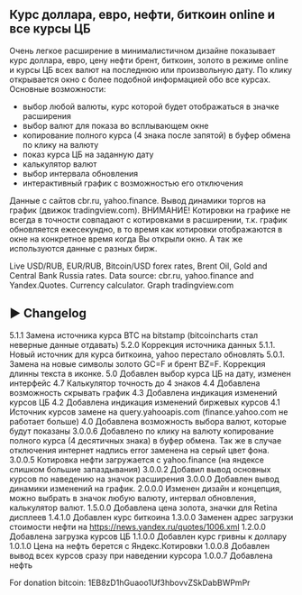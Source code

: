 ## Курс доллара, евро, нефти, биткоин online и все курсы ЦБ
Очень легкое расширение в минималистичном дизайне показывает курс доллара, евро, цену нефти брент, биткоин, золото в режиме online и курсы ЦБ всех валют на последнюю или произвольную дату. По клику открывается окно с более подобной информацией обо все курсах.
Основные возможности:
- выбор любой валюты, курс которой будет отображаться в значке расширения
- выбор валют для показа во всплывающем окне
- копирование полного курса (4 знака после запятой) в буфер обмена по клику на валюту
- показ курса ЦБ на заданную дату
- калькулятор валют
- выбор интервала обновления
- интерактивный график с возможностью его отключения

Данные с сайтов cbr.ru, yahoo.finance. Вывод динамики торгов на график (движок tradingview.com). ВНИМАНИЕ! Котировки на графике не всегда в точности совпадают с котировками в расширении, т.к. график обновляется ежесекундно, в то время как котировки отображаются в окне на конкретное время когда Вы открыли окно. А так же используются данные с разных бирж.

Live USD/RUB, EUR/RUB, Bitcoin/USD forex rates, Brent Oil, Gold and Central Bank Russia rates. Data source: cbr.ru, yahoo.finance and Yandex.Quotes. Currency calculator. Graph tradingview.com

## ► Changelog
5.1.1 Замена источника курса BTC на bitstamp (bitcoincharts стал неверные данные отдавать)
5.2.0 Коррекция источника данных
5.1.1. Новый источник для курса биткоина, yahoo перестало обновлять
5.0.1. Замена на новые символы золото GC=F и брент BZ=F. Коррекция длинны текста в иконке.
5.0 Добавлен выбор курса ЦБ на дату, изменен интерфейс
4.7 Калькулятор точность до 4 знаков
4.4 Добавлена возможность скрывать график
4.3 Добавлена индикация изменений курсов ЦБ
4.2 Добавлена индикация изменений биржевых курсов
4.1 Источник курсов замене на query.yahooapis.com (finance.yahoo.com не работает больше)
4.0 Добавлена возможность выбора валют, которые будут показаны
3.0.0.6 Добавлено по клику на валюту копирование полного курса (4 десятичных знака) в буфер обмена. Так же в случае отключения интернет надпись error заменена на серый цвет фона.  
3.0.0.5 Котировка нефти загружается с yahoo.finance (на яндексе слишком большие запаздывания)
3.0.0.2 Добавил вывод основных курсов по наведению на значок расширения
3.0.0.0 Добавлен вывод динамики изменений на график.
2.0.0.0 Изменен дизайн и концепция, можно выбрать в значок любую валюту, интервал обновления, калькулятор валют.
1.5.0.0 Добавлена цена золота, значки для Retina дисплеев
1.4.1.0 Добавлен курс биткоина
1.3.0.0 Заменен адрес загрузки стоимости нефти на https://news.yandex.ru/quotes/1006.xml
1.2.0.0 Добавлена загрузка курсов ЦБ
1.1.0.0 Добавлен курс гривны к доллару
1.0.1.0 Цена на нефть берется с Яндекс.Котировки
1.0.0.8 Добавлен вывод всех курсов сразу при наведении курсора
1.0.0.7 Добавлена нефть

For donation bitcoin: 1EB8zD1hGuaoo1Uf3hbovvZSkDabBWPmPr
